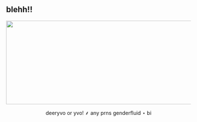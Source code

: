 ## blehh!!
 </p>
<p align="center">
<img width="2047" height="228" alt="image" src="https://github.com/user-attachments/assets/98364837-24d8-4740-8c28-171c9175820e" />

 </p>
<p align="center">
deeryvo or yvo! ⸙ any prns
genderfluid ⋆ bi 









